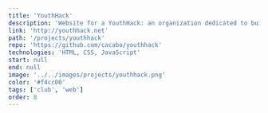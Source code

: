 ```yaml
---
title: 'YouthHack'
description: 'Website for a YouthHack: an organization dedicated to building student entrepreneurs.'
link: 'http://youthhack.net'
path: '/projects/youthhack'
repo: 'https://github.com/cacabo/youthhack'
technologies: 'HTML, CSS, JavaScript'
start: null
end: null
image: '../../images/projects/youthhack.png'
color: '#f4cc00'
tags: ['club', 'web']
order: 8
---
```


